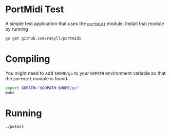 # PortMidi Test

A simple test application that uses the [`portmidi`](https://github.com/rakyll/portmidi) module.
Install that module by running
``` sh
go get github.com/rakyll/portmidi
```

# Compiling

You might need to add `$HOME/go` to your `GOPATH` environment variable so
that the `portmidi` module is found.

``` sh
export GOPATH="$GOPATH:$HOME/go"
make
```

# Running

``` sh
./pmtest
```
